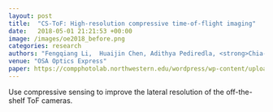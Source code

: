 ```yaml
---
layout: post
title:  "CS-ToF: High-resolution compressive time-of-flight imaging"
date:   2018-05-01 21:21:53 +00:00
image: /images/oe2018_before.png
categories: research
authors: "Fengqiang Li,  Huaijin Chen, Adithya Pediredla, <strong>Chia-Kai Yeh</strong>, Kuan He, Ashok Veeraraghavan, Oliver Cossairt"
venue: "OSA Optics Express"
paper: https://compphotolab.northwestern.edu/wordpress/wp-content/uploads/2017/11/oe-25-25-31096.pdf
---
```

Use compressive sensing to improve the lateral resolution of the off-the-shelf ToF cameras.
